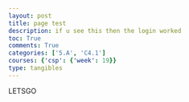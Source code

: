 ```yaml
---
layout: post
title: page test
description: if u see this then the login worked
toc: True
comments: True
categories: ['5.A', 'C4.1']
courses: {'csp': {'week': 19}}
type: tangibles
---
```


LETSGO 

